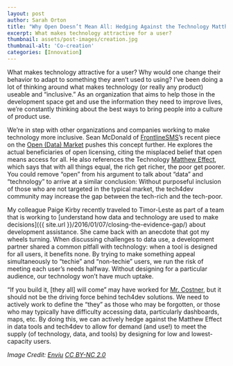 ```yaml
---
layout: post
author: Sarah Orton
title: "Why Open Doesn’t Mean All: Hedging Against the Technology Matthew Effect"
excerpt: What makes technology attractive for a user?
thumbnail: assets/post-images/creation.jpg
thumbnail-alt: 'Co-creation'
categories: [Innovation]
---
```


What makes technology attractive for a user? Why would one change their behavior to adapt to something they aren’t used to using? I’ve been doing a lot of thinking around what makes technology (or really any product) useable and “inclusive.” As an organization that aims to help those in the development space  get and use the information they need to improve lives, we’re constantly thinking about the best ways to bring people into a culture of product use. 

We’re in step with other organizations and companies working to make technology more inclusive. Sean McDonald of [FrontlineSMS](http://www.frontlinesms.com/)’s recent piece on the [Open (Data) Market](https://medium.com/@McDapper/the-open-data-market-92f9557fd63d#.w20bgx8f1) pushes this concept further. He explores the actual beneficiaries of open licensing, citing the misplaced belief that open means access for all. He also references the Technology [Matthew Effect](http://www.garfield.library.upenn.edu/merton/matthew1.pdf), which says that with all things equal, the rich get richer, the poor get poorer. You could remove “open” from his argument to talk about “data” and “technology” to arrive at a similar conclusion: Without purposeful inclusion of those who are not targeted in the typical market, the tech4dev community may increase the gap between the tech-rich and the tech-poor. 

My colleague Paige Kirby recently traveled to Timor-Leste as part of a team that is working to [understand how data and technology are used to make decisions]({{ site.url }}/2016/01/07/closing-the-evidence-gap/) about development assistance. She came back with an anecdote that got my wheels turning. When discussing challenges to data use, a development partner shared a common pitfall with technology: when a tool is designed for all users, it benefits none. By trying to make something appeal simultaneously to “techie” and “non-techie” users, we run the risk of meeting each user’s needs halfway. Without designing for a particular audience, our technology won’t have much uptake. 

“If you build it, [they all] will come” may have worked for [Mr. Costner](https://en.wikiquote.org/wiki/Field_of_Dreams), but it should not be the driving force behind tech4dev solutions. We need to actively work to define the “they” as those who may be forgotten, or those who may typically have difficulty accessing data, particularly dashboards, maps, etc. By doing this, we can actively hedge against the Matthew Effect in data tools and tech4dev to allow for demand (and use!) to meet the supply (of technology, data, and tools) by designing for low and lowest-capacity users. 

*Image Credit: [Enviu](https://www.flickr.com/photos/enviu/18893239665/in/album-72157654272379789/) [CC BY-NC 2.0](https://creativecommons.org/licenses/by-nc/2.0/)*
